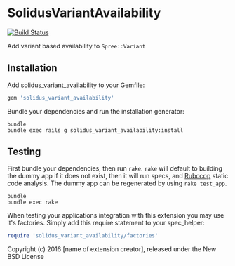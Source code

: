 SolidusVariantAvailability
==========================

[![Build Status](https://travis-ci.org/madetech/solidus_variant_availability.svg?branch=master)](https://travis-ci.org/madetech/solidus_variant_availability)

Add variant based availability to `Spree::Variant`

Installation
------------

Add solidus_variant_availability to your Gemfile:

```ruby
gem 'solidus_variant_availability'
```

Bundle your dependencies and run the installation generator:

```shell
bundle
bundle exec rails g solidus_variant_availability:install
```

Testing
-------

First bundle your dependencies, then run `rake`. `rake` will default to building the dummy app if it does not exist, then it will run specs, and [Rubocop](https://github.com/bbatsov/rubocop) static code analysis. The dummy app can be regenerated by using `rake test_app`.

```shell
bundle
bundle exec rake
```

When testing your applications integration with this extension you may use it's factories.
Simply add this require statement to your spec_helper:

```ruby
require 'solidus_variant_availability/factories'
```

Copyright (c) 2016 [name of extension creator], released under the New BSD License
